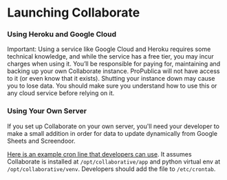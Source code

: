 # Launching Collaborate

### **Using Heroku and Google Cloud**

Important: Using a service like Google Cloud and Heroku requires some technical knowledge, and while the service has a free tier, you may incur charges when using it. You’ll be responsible for paying for, maintaining and backing up your own Collaborate instance. ProPublica will not have access to it \(or even know that it exists\). Shutting your instance down may cause you to lose data. You should make sure you understand how to use this or any cloud service before relying on it.

### **Using Your Own Server**

If you set up Collaborate on your own server, you'll need your developer to make a small addition in order for data to update dynamically from Google Sheets and Screendoor.

[Here is an example cron line that developers can use](https://github.com/propublica/django-collaborative/blob/master/deploy/cron/refresh_data_sources). It assumes Collaborate is installed at `/opt/collaborative/app` and python virtual env at `/opt/collaborative/venv`. Developers should add the file to `/etc/crontab`.  


